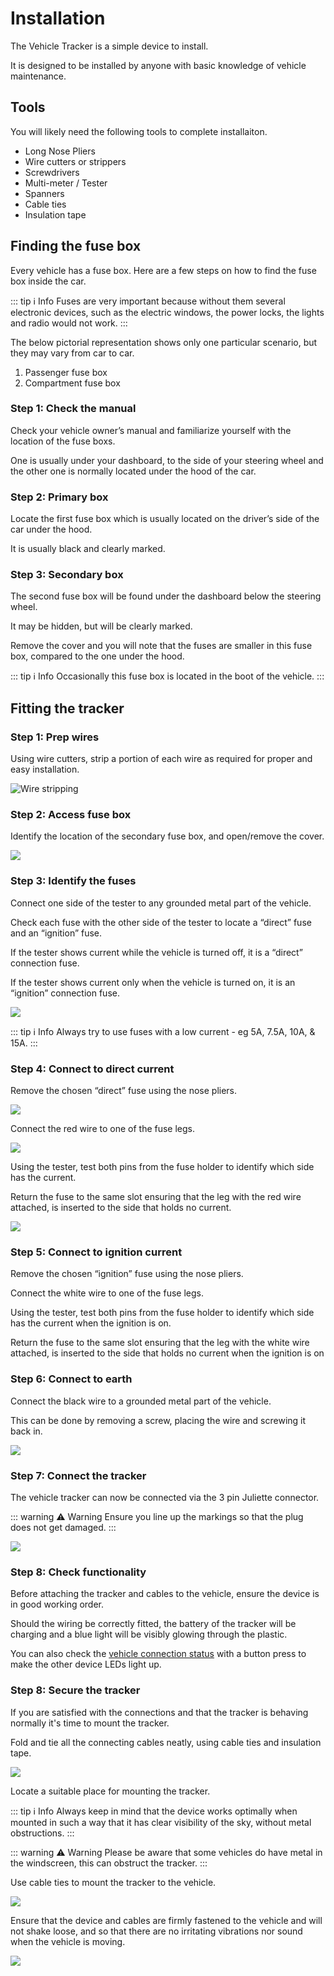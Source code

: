 # Installation

The Vehicle Tracker is a simple device to install.

It is designed to be installed by anyone with basic knowledge of vehicle maintenance.

## Tools

You will likely need the following tools to complete installaiton.

<v-row>
    <v-col
        v-for="(image, index) in toolImageUrls"
        :key="index"
        class="d-flex child-flex"
        cols="toolImageUrls.length"
    >
        <v-img
            :lazy-src="image"
            :src="image"
            aspect-ratio="1"
            class="bg-grey-lighten-2"
            cover
        >
            <template v-slot:placeholder>
                <v-row
                    align="center"
                    class="fill-height ma-0"
                    justify="center"
                >
                    <v-progress-circular
                        color="grey-lighten-5"
                        indeterminate
                    ></v-progress-circular>
                </v-row>
            </template>
        </v-img>
    </v-col>
</v-row>

<script>
// TODO factor this out into a component
export default {
    data() {
        return {
            toolImageUrls: [
                "https://upload.wikimedia.org/wikipedia/commons/1/1e/Alicate_boca_redonda.png",
                "https://upload.wikimedia.org/wikipedia/commons/thumb/e/eb/Wire_cutter_-_Sept._2013.jpg/640px-Wire_cutter_-_Sept._2013.jpg",
                "https://upload.wikimedia.org/wikipedia/commons/thumb/3/39/Swisstools_Screwdrivers_ESD_VDE.jpg/640px-Swisstools_Screwdrivers_ESD_VDE.jpg",
                "https://upload.wikimedia.org/wikipedia/commons/thumb/0/0b/2017_Cyfrowy_miernik_uniwersalny.jpg/640px-2017_Cyfrowy_miernik_uniwersalny.jpg",
                "https://upload.wikimedia.org/wikipedia/commons/thumb/4/42/Bremsleitungsschluessel.JPG/639px-Bremsleitungsschluessel.JPG",
                "https://upload.wikimedia.org/wikipedia/commons/thumb/2/2f/Cable_ties.jpg/640px-Cable_ties.jpg",
                "https://upload.wikimedia.org/wikipedia/commons/thumb/b/b6/Rolls_of_adhesive_tape.jpg/640px-Rolls_of_adhesive_tape.jpg",
            ],
        };
    },
};
</script>

 - Long Nose Pliers
 - Wire cutters or strippers
 - Screwdrivers
 - Multi-meter / Tester
 - Spanners
 - Cable ties
 - Insulation tape

## Finding the fuse box

Every vehicle has a fuse box. Here are a few steps on how to find the fuse box inside the car.

::: tip ℹ️ Info
Fuses are very important because without them several electronic devices, such as the electric windows, the power locks, the lights and radio would not work.
:::

The below pictorial representation shows only one particular scenario, but they may vary from car to car.

<!-- TODO factor this out into a component -->
<v-row>
    <v-col>
        <v-img
            src='https://i.imgur.com/xvugmzY.png'
            alt='Example diagram of fusebox locations'
            max-width="250px"
        />
    </v-col>
    <v-col>
        <ol>
            <li>Passenger fuse box</li>
            <li>Compartment fuse box</li>
        </ol>
    </v-col>
</v-row>

### Step 1: Check the manual

Check your vehicle owner’s manual and familiarize yourself with the location of the fuse boxs.

One is usually under your dashboard, to the side of your steering wheel and the other one is normally located under the hood of the car.

### Step 2: Primary box

Locate the first fuse box which is usually located on the driver’s side of the car under the hood.

It is usually black and clearly marked.

### Step 3: Secondary box

The second fuse box will be found under the dashboard below the steering wheel.

It may be hidden, but will be clearly marked.

Remove the cover and you will note that the fuses are smaller in this fuse box, compared to the one under the hood.

::: tip ℹ️ Info
Occasionally this fuse box is located in the boot of the vehicle.
:::

## Fitting the tracker

### Step 1: Prep wires

Using wire cutters, strip a portion of each wire as required for proper and easy installation.

![Wire stripping](https://i.imgur.com/F2ROuT5.png)

### Step 2: Access fuse box

Identify the location of the secondary fuse box, and open/remove the cover.

![](https://upload.wikimedia.org/wikipedia/commons/thumb/7/7a/Car_fuse_box_Layout.jpg/640px-Car_fuse_box_Layout.jpg)

### Step 3: Identify the fuses

Connect one side of the tester to any grounded metal part of the vehicle.

Check each fuse with the other side of the tester to locate a “direct” fuse and an “ignition” fuse.

If the tester shows current while the vehicle is turned off, it is a “direct” connection fuse.

If the tester shows current only when the vehicle is turned on, it is an “ignition” connection fuse.

![](https://i.imgur.com/D3d4c4K.png)

::: tip ℹ️ Info
Always try to use fuses with a low current - eg 5A, 7.5A, 10A, & 15A.
:::

### Step 4: Connect to direct current

Remove the chosen “direct” fuse using the nose pliers.

![](https://i.imgur.com/xubSP5V.png)

Connect the red wire to one of the fuse legs.

![](https://i.imgur.com/iafp2W9.png)

Using the tester, test both pins from the fuse holder to identify which side has the current.

Return the fuse to the same slot ensuring that the leg with the red wire attached, is inserted to the side that holds no current.

![](https://i.imgur.com/jFVRuv3.png)

### Step 5: Connect to ignition current

Remove the chosen “ignition” fuse using the nose pliers.

Connect the white wire to one of the fuse legs.

Using the tester, test both pins from the fuse holder to identify which side has the current when the ignition is on.

Return the fuse to the same slot ensuring that the leg with the white wire attached, is inserted to the side that holds no current when the ignition is on

### Step 6: Connect to earth

Connect the black wire to a grounded metal part of the vehicle.

This can be done by removing a screw, placing the wire and screwing it back in.

![](https://i.imgur.com/qSuXSXQ.png)

### Step 7: Connect the tracker

The vehicle tracker can now be connected via the 3 pin Juliette connector.

::: warning ⚠️ Warning
Ensure you line up the markings so that the plug does not get damaged.
:::

![](https://i.imgur.com/c7zaNPd.png)


### Step 8: Check functionality

Before attaching the tracker and cables to the vehicle, ensure the device is in good working order.

Should the wiring be correctly fitted, the battery of the tracker will be charging and a blue light will be visibly glowing through the plastic.

You can also check the [vehicle connection status](/devices/vehicle/#vehicle-connection-status) with a button press to make the other device LEDs light up.

### Step 8: Secure the tracker

If you are satisfied with the connections and that the tracker is behaving normally it's time to mount the tracker.

Fold and tie all the connecting cables neatly, using cable ties and insulation tape.

![](https://i.imgur.com/SaDkRZw.png)

Locate a suitable place for mounting the tracker.

::: tip ℹ️ Info
Always keep in mind that the device works optimally when mounted in such a way that it has clear visibility of the sky, without metal obstructions.
:::

::: warning ⚠️ Warning
Please be aware that some vehicles do have metal in the windscreen, this can obstruct the tracker.
:::

Use cable ties to mount the tracker to the vehicle.

![](https://i.imgur.com/Kp9WmiA.png)

Ensure that the device and cables are firmly fastened to the vehicle and will not shake loose, and so that there are no irritating vibrations nor sound when the vehicle is moving.

![](https://i.imgur.com/qhWL4qk.png)
